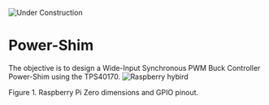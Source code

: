 ![Under Construction](https://user-images.githubusercontent.com/90804577/235811089-80b9bb64-8190-4145-b768-4a4fa93bdb05.png)


# Power-Shim
The objective is to design a Wide-Input Synchronous PWM Buck Controller Power-Shim using the TPS40170.
![Raspberry hybird](https://user-images.githubusercontent.com/90804577/235952550-227ee0e8-5e73-457b-b64e-22fbbf79185c.png)

Figure 1. Raspberry Pi Zero dimensions and GPIO pinout.
